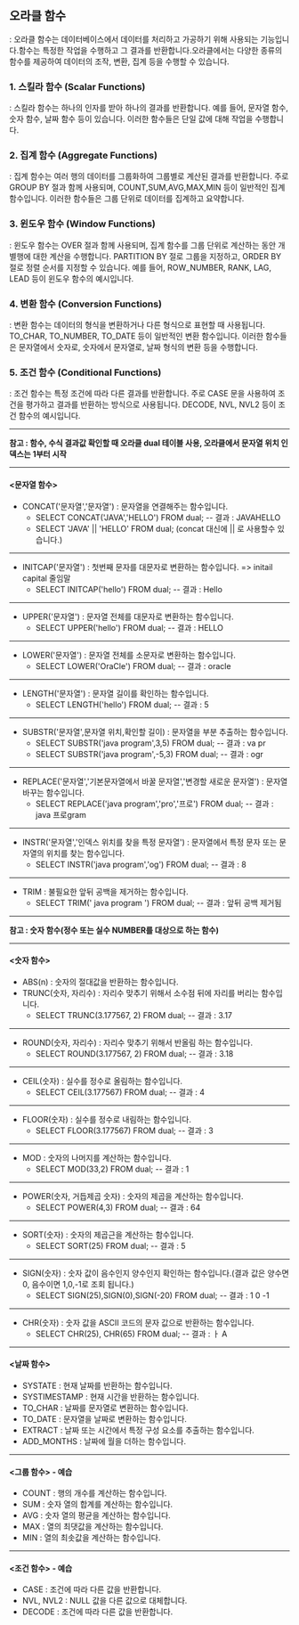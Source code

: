 ## 오라클 함수
: 오라클 함수는 데이터베이스에서 데이터를 처리하고 가공하기 위해 사용되는 기능입니다.함수는 특정한 작업을 수행하고 그 결과를 반환합니다.오라클에서는 다양한 종류의 함수를 제공하여 데이터의 조작, 변환, 집계 등을 수행할 수 있습니다.

### 1. 스킬라 함수 (Scalar Functions)
: 스킬라 함수는 하나의 인자를 받아 하나의 결과를 반환합니다. 예를 들어, 문자열 함수, 숫자 함수, 날짜 함수 등이 있습니다. 이러한 함수들은 단일 값에 대해 작업을 수행합니다. 

### 2. 집계 함수 (Aggregate Functions)
: 집계 함수는 여러 행의 데이터를 그룹화하여 그룹별로 계산된 결과를 반환합니다. 주로 GROUP BY 절과 함께 사용되며, COUNT,SUM,AVG,MAX,MIN 등이 일반적인 집계 함수입니다. 이러한 함수들은 그룹 단위로 데이터를 집계하고 요약합니다.

### 3. 윈도우 함수 (Window Functions)
: 윈도우 함수는 OVER 절과 함께 사용되며, 집계 함수를 그룹 단위로 계산하는 동안 개별행에 대한 계산을 수행합니다. PARTITION BY 절로 그룹을 지정하고, ORDER BY 절로 정렬 순서를 지정할 수 있습니다. 예를 들어, ROW_NUMBER, RANK, LAG, LEAD 등이 윈도우 함수의 예시입니다.

### 4. 변환 함수 (Conversion Functions)
: 변환 함수는 데이터의 형식을 변환하거나 다른 형식으로 표현할 때 사용됩니다. TO_CHAR, TO_NUMBER, TO_DATE 등이 일반적인 변환 함수입니다. 이러한 함수들은 문자열에서 숫자로, 숫자에서 문자열로, 날짜 형식의 변환 등을 수행합니다.

### 5. 조건 함수 (Conditional Functions)
: 조건 함수는 특정 조건에 따라 다른 결과를 반환합니다.  주로 CASE 문을 사용하여 조건을 평가하고 결과를 반환하는 방식으로 사용됩니다. DECODE, NVL, NVL2 등이 조건 함수의 예시입니다.

-------------

**참고 : 함수, 수식 결과값 확인할 때 오라클 dual 테이블 사용, 오라클에서 문자열 위치 인덱스는 1부터 시작**

---

#### <문자열 함수>
+ CONCAT('문자열','문자열') : 문자열을 연결해주는 함수입니다.
    + SELECT CONCAT('JAVA','HELLO') FROM dual; -- 결과 : JAVAHELLO
    + SELECT 'JAVA' || 'HELLO' FROM dual; (concat 대신에 || 로 사용할수 있습니다.)
---
+ INITCAP('문자열') : 첫번째 문자를 대문자로 변환하는 함수입니다. => initail capital 줄임말
    + SELECT INITCAP('hello') FROM dual; -- 결과 : Hello
---
+ UPPER('문자열') : 문자열 전체를 대문자로 변환하는 함수입니다. 
    + SELECT UPPER('hello') FROM dual; -- 결과 : HELLO
---
+ LOWER('문자열') : 문자열 전체를 소문자로 변환하는 함수입니다. 
    + SELECT LOWER('OraCle') FROM dual; -- 결과 : oracle
---
+ LENGTH('문자열') : 문자열 길이를 확인하는 함수입니다.
     + SELECT LENGTH('hello') FROM dual; -- 결과 : 5
---
+ SUBSTR('문자열',문자열 위치,확인할 길이) : 문자열을 부분 추출하는 함수입니다.
    + SELECT SUBSTR('java program',3,5) FROM dual; -- 결과 : va pr
    + SELECT SUBSTR('java program',-5,3) FROM dual; -- 결과 : ogr
---
+ REPLACE('문자열','기본문자열에서 바꿀 문자열','변경할 새로운 문자열') : 문자열 바꾸는 함수입니다.
    + SELECT REPLACE('java program','pro','프로') FROM dual; -- 결과 : java 프로gram
---
+ INSTR('문자열','인덱스 위치를 찾을 특정 문자열') : 
문자열에서 특정 문자 또는 문자열의 위치를 찾는 함수입니다.
    + SELECT INSTR('java program','og') FROM dual; -- 결과 : 8
---
+ TRIM : 불필요한 앞뒤 공백을 제거하는 함수입니다.
    + SELECT TRIM(' java program   ') FROM dual; -- 결과 : 앞뒤 공백 제거됨
---

**참고 : 숫자 함수(정수 또는 실수 NUMBER를 대상으로 하는 함수)**

---
#### <숫자 함수>
+ ABS(n) : 숫자의 절대값을 반환하는 함수입니다.
+ TRUNC(숫자, 자리수) : 자리수 맞추기 위해서 소수점 뒤에 자리를 버리는 함수입니다.
    + SELECT TRUNC(3.177567, 2) FROM dual; -- 결과 : 3.17
---
+ ROUND(숫자, 자리수) : 자리수 맞추기 위해서 반올림 하는 함수입니다.
    + SELECT ROUND(3.177567, 2) FROM dual; -- 결과 : 3.18
----
+ CEIL(숫자) : 실수를 정수로 올림하는 함수입니다.
    + SELECT CEIL(3.177567) FROM dual; -- 결과 : 4
---
+ FLOOR(숫자) : 실수를 정수로 내림하는 함수입니다.
    + SELECT FLOOR(3.177567) FROM dual; -- 결과 : 3
---
+ MOD : 숫자의 나머지를 계산하는 함수입니다.
    + SELECT MOD(33,2) FROM dual; -- 결과 : 1
----
+ POWER(숫자, 거듭제곱 숫자) : 숫자의 제곱을 계산하는 함수입니다.
    + SELECT POWER(4,3) FROM dual; -- 결과 : 64
---
+ SORT(숫자) : 숫자의 제곱근을 계산하는 함수입니다.
    + SELECT SORT(25) FROM dual; -- 결과 : 5

---
+ SIGN(숫자) : 숫자 값이 음수인지 양수인지 확인하는 함수입니다.(결과 값은 양수면 0, 음수이면 1,0,-1로 조회 됩니다.)
    + SELECT SIGN(25),SIGN(0),SIGN(-20) FROM dual; -- 결과 : 1 0 -1
---
+ CHR(숫자) : 숫자 값을 ASCII 코드의 문자 값으로 반환하는 함수입니다.
    + SELECT CHR(25), CHR(65) FROM dual; -- 결과 : ㅏ A
---
#### <날짜 함수>
+ SYSTATE : 현재 날짜를 반환하는 함수입니다.
+ SYSTIMESTAMP : 현재 시간을 반환하는 함수입니다.
+ TO_CHAR : 날짜를 문자열로 변환하는 함수입니다.
+ TO_DATE : 문자열을 날짜로 변환하는 함수입니다.
+ EXTRACT : 날짜 또는 시간에서 특정 구성 요소를 추출하는 함수입니다.
+ ADD_MONTHS : 날짜에 월을 더하는 함수입니다.
---
#### <그룹 함수> - 예습
+ COUNT : 행의 개수를 계산하는 함수입니다.
+ SUM : 숫자 열의 합계를 계산하는 함수입니다.
+ AVG : 숫자 열의 평균을 계산하는 함수입니다.
+ MAX : 열의 최댓값을 계산하는 함수입니다.
+ MIN : 열의 최솟값을 계산하는 함수입니다.
---
#### <조건 함수> - 예습
+ CASE : 조건에 따라 다른 값을 반환합니다.
+ NVL, NVL2 : NULL 값을 다른 값으로 대체합니다.
+ DECODE : 조건에 따라 다른 값을 반환합니다.